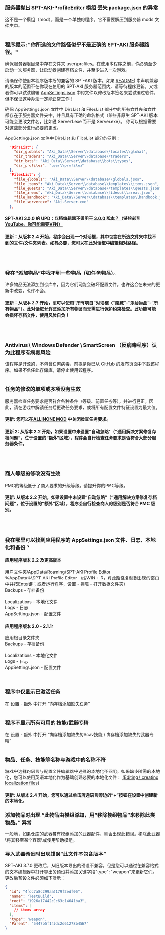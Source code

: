 ### 服务器抛出 SPT-AKI-ProfileEditor 模组 丢失 package.json 的异常
这不是一个模组（mod），而是一个单独的程序。它不需要解压到服务器 mods 文件夹中。
</br></br>

### 程序提示: "你所选的文件路径似乎不是正确的 SPT-AKI 服务器路径。"
确保服务器根目录中存在文件夹 user\profiles。在使用本程序之前，你必须至少启动一次服务器，让启动器创建存档文件，并至少进入一次游戏。

请确保你使用本程序版本所的兼容的 SPT-AKI 版本。如果 [README](CHREADME.md)) 中声明兼容的版本的范围不在你现在使用的 SPT-AKI 服务器范围内，请等待程序更新。又或者你可以试试编辑 [AppSettings.json](CHFAQ.md#where-can-i-find-the-appsettingsjson-file-logs-localizations-and-backups-maded-by-application) 中的文件以修改版本签名来尝试骗过软件，但不保证这种办法一定能正常工作！

确保 AppSettings.json 文件中 DirsList 和 FilesList 部分中的所有文件夹和文件都存在于服务器文件夹中，并且具有正确的命名格式（某些非原生 SPT-AKI 版本可能会更改文件名，比如说 Server1.exe 而不是 Server.exe）。
你可以根据需要对这些部分进行必要的更改。

[AppSettings.json](CHFAQ.md#where-can-i-find-the-appsettingsjson-file-logs-localizations-and-backups-maded-by-application) 文件中 DirsList 和 FilesList 部分的示例：
```json
  "DirsList": {
    "dir_globals": "Aki_Data\\Server\\database\\locales\\global",
    "dir_traders": "Aki_Data\\Server\\database\\traders",
    "dir_bots": "Aki_Data\\Server\\database\\bots\\types",
    "dir_profiles": "user\\profiles"
  },
  "FilesList": {
    "file_globals": "Aki_Data\\Server\\database\\globals.json",
    "file_items": "Aki_Data\\Server\\database\\templates\\items.json",
    "file_quests": "Aki_Data\\Server\\database\\templates\\quests.json",
    "file_areas": "Aki_Data\\Server\\database\\hideout\\areas.json",
    "file_handbook": "Aki_Data\\Server\\database\\templates\\handbook.json",
    "file_serverexe": "Aki.Server.exe"
  },
```
#### SPT-AKI 3.0.0 的 UPD：[存档编辑器不适用于 3.0.0 版本？（链接转到YouTube，你可能需要VPN）](https://youtu.be/XO2r4dG_kpk)
#### 更新：从版本 2.4 开始，程序会出现一个对话框，其中包含在所选文件夹中找不到的文件\文件夹列表。如有必要，您可以在此对话框中编辑相对路径。
</br></br>

### 我在“添加物品”中找不到一些物品（如任务物品）。
许多物品无法添加到仓库中，因为它们可能会破坏配置文件。也许这会在未来的更新中改变，也许不会。
#### 更新：从版本 2.7 开始，您可以使用“所有项目”对话框（“隐藏”-“添加物品”-“所有物品”）。此对话框允许您添加所有物品而无需进行保护约束检查。此功能可能会损坏存档文件，使用风险自负！
</br></br>

### Antivirus \ Windows Defender \ SmartScreen （反病毒程序）认为此程序有病毒风险
该程序是开源的，不包含任何病毒，前提是你已从 GitHub 的发布页面中下载该程序。如果不信任此存储库，请停止使用该程序。
</br></br>

### 任务的修改的单项或多项没有生效
服务器检查任务要求是否符合各种条件（等级、前置任务等），并进行更正。因此，请在游戏中解锁任务后更改任务要求，或将所有配置文件特征设置为最大值。
#### 更新: 您可以在[ALLINONE MOD](https://hub.sp-tarkov.com/files/file/1-allinone-mod/) 中关闭检查任务要求。
#### 更新 2: 从版本 2.2 开始，如果设置中未设置“自动忽略”（“通用解决方案修复存档问题”，位于设置的“额外”区域），程序会自行检查任务要求是否符合大部分服务器条件。
</br></br>

### 商人等级的修改没有生效
PMC的等级低于了商人要求的升级等级。请提升你的PMC等级。
#### 更新: 从版本 2.2 开始，如果设置中未设置“自动忽略”（“通用解决方案修复存档问题”，位于设置的“额外”区域），程序会自行检查商人的级别是否符合 PMC 级别。
</br></br>

### 我在哪里可以找到应用程序的 AppSettings.json 文件、日志、本地化和备份？
#### 应用程序版本 2.2 及更高版本
用户文件夹\AppData\Roaming\SPT-AKI Profile Editor</br>
%AppData%\SPT-AKI Profile Editor （按WIN + R，将此路径复制到出现的窗口中并按Enter键；或者运行程序，设置 - 排障 - 打开数据文件夹）</br>
Backups - 存档备份</br></br>
Localizations - 本地化文件</br>
Logs - 日志</br>
AppSettings.json - 配置文件</br>
#### 应用程序版本 2.0 - 2.1.1:
应用根目录文件夹</br>
Backups - 存档备份</br></br>
Localizations - 本地化文件</br>
Logs - 日志</br>
AppSettings.json - 配置文件</br>
</br></br>

### 程序中仅显示已激活任务
在 设置 - 额外 中打开 “向存档添加缺失任务”
</br></br>

### 程序不显示所有可用的 技能/武器专精
在 设置 - 额外 中打开 “向存档添加缺失的Scav技能 / 向存档添加缺失的武器专精”
</br></br>

### 物品、任务、技能等名称与游戏中的名称不符
游戏中选择的语言与配置文件编辑器中选择的本地化不匹配。如果缺少所需的本地化，您可以使用英语本地化作为基础创建必要的本地化文件： [(Editing \ creating localization files)](/Guidelines/LocalizationsCH.md)
#### 更新: 从版本 2.4 开始，您可以通过单击所选语言旁边的“+”按钮在设置中创建新的本地化。

### 添加物品时出现 “此物品由模组添加，用“移除模组物品”来移除此类物品。” 异常
一般地，如果仓库的武器带有模组添加的武器配件，则会出现此错误。移除此武器\将其移至某个容器\或使用帮助模组。

### 导入武器预设时出现错误“此文件不包含版本”
SPT-AKI 3.7.0 更改后，从旧版本导出的预设不兼容。但是您可以通过在兼容格式的文本编辑器中打开导出的预设并添加关键字段"type": "weapon"来更新它们。更改后预设文件必须如下所示：
```json
{
  "id": "4fcc7a8c299aa5179f2edf06",
  "name": "TestBuild",
  "root": "1926a17442c1c63c14641ba3",
  "items": [
    // items array
  ],
  "type": "weapon",
  "Parent": "5447b5f14bdc2d61278b4567"
}
```
